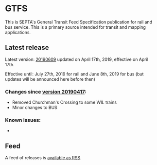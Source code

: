 # GTFS

This is SEPTA's General Transit Feed Specification publication for rail and bus service. This is a primary source intended for transit and mapping applications.

## Latest release

Latest version: [20190609](https://github.com/septadev/GTFS/releases/tag/v201906090) updated on April 17th, 2019, effective on April 17th.

Effective until: July 27th, 2019 for rail and June 8th, 2019 for bus (but updates will be announced here before then)

### Changes since [version 20190417](https://github.com/septadev/GTFS/releases/tag/v201904170): 
 
*   Removed Churchman's Crossing to some WIL trains
*   Minor changes to BUS

### Known issues:

* 

## Feed

A feed of releases is [available as RSS](https://github.com/septadev/GTFS/releases.atom).

